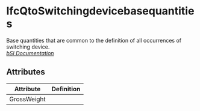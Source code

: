 IfcQtoSwitchingdevicebasequantities
===================================
Base quantities that are common to the definition of all occurrences of
switching device.  
[ _bSI
Documentation_](https://standards.buildingsmart.org/IFC/DEV/IFC4_2/FINAL/HTML/schema/ifcelectricaldomain/qset/qto_switchingdevicebasequantities.htm)


Attributes
----------
| Attribute   | Definition   |
|-------------|--------------|
| GrossWeight |              |
